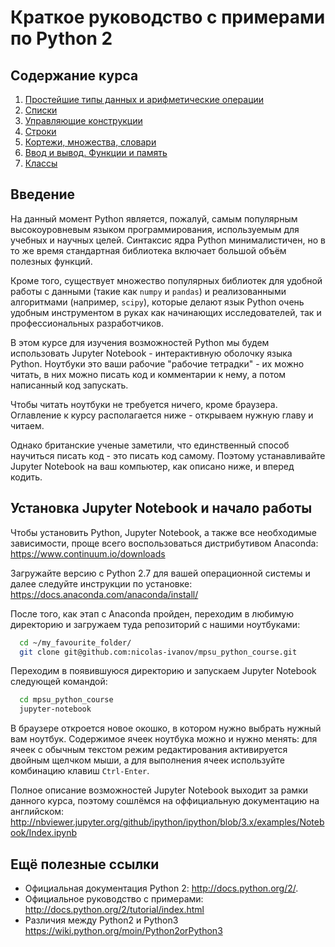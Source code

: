 
# Краткое руководство с примерами по Python 2

## Содержание курса
1. [Простейшие типы данных и арифметические операции](https://github.com/nicolas-ivanov/mpsu_python_course/blob/master/1.%20%D0%9F%D1%80%D0%BE%D1%81%D1%82%D0%B5%D0%B9%D1%88%D0%B8%D0%B5%20%D1%82%D0%B8%D0%BF%D1%8B%20%D0%B4%D0%B0%D0%BD%D0%BD%D1%8B%D1%85%20%D0%B8%20%D0%B0%D1%80%D0%B8%D1%84%D0%BC%D0%B5%D1%82%D0%B8%D1%87%D0%B5%D1%81%D0%BA%D0%B8%D0%B5%20%D0%BE%D0%BF%D0%B5%D1%80%D0%B0%D1%86%D0%B8%D0%B8.ipynb)
1. [Списки](https://github.com/nicolas-ivanov/mpsu_python_course/blob/master/2.%20%D0%A1%D0%BF%D0%B8%D1%81%D0%BA%D0%B8.ipynb)
1. [Управляющие конструкции](https://github.com/nicolas-ivanov/mpsu_python_course/blob/master/3.%20%D0%A3%D0%BF%D1%80%D0%B0%D0%B2%D0%BB%D1%8F%D1%8E%D1%89%D0%B8%D0%B5%20%D0%BA%D0%BE%D0%BD%D1%81%D1%82%D1%80%D1%83%D0%BA%D1%86%D0%B8%D0%B8.ipynb)
1. [Строки](https://github.com/nicolas-ivanov/mpsu_python_course/blob/master/4.%20%D0%A1%D1%82%D1%80%D0%BE%D0%BA%D0%B8.ipynb)
1. [Кортежи, множества, словари](https://github.com/nicolas-ivanov/mpsu_python_course/blob/master/5.%20%D0%9A%D0%BE%D1%80%D1%82%D0%B5%D0%B6%D0%B8%2C%20%D0%BC%D0%BD%D0%BE%D0%B6%D0%B5%D1%81%D1%82%D0%B2%D0%B0%2C%20%D1%81%D0%BB%D0%BE%D0%B2%D0%B0%D1%80%D0%B8.ipynb)
1. [Ввод и вывод. Функции и память](https://github.com/nicolas-ivanov/mpsu_python_course/blob/master/6.%20%D0%92%D0%B2%D0%BE%D0%B4%20%D0%B8%20%D0%B2%D1%8B%D0%B2%D0%BE%D0%B4.%20%D0%A4%D1%83%D0%BD%D0%BA%D1%86%D0%B8%D0%B8%20%D0%B8%20%D0%BF%D0%B0%D0%BC%D1%8F%D1%82%D1%8C.ipynb)
1. [Классы](https://github.com/nicolas-ivanov/mpsu_python_course/blob/master/7.%20%D0%9A%D0%BB%D0%B0%D1%81%D1%81%D1%8B.ipynb)


## Введение
На данный момент Python является, пожалуй, самым популярным высокоуровневым языком программирования, используемым для учебных и научных целей. Синтаксис ядра Python минималистичен, но в то же время стандартная библиотека включает большой объём полезных функций. 

Кроме того, существует множество популярных библиотек для удобной работы с данными (такие как `numpy` и `pandas`) и реализованными алгоритмами (например, `scipy`), которые делают язык Python очень удобным инструментом в руках как начинающих исследователей, так и профессиональных разработчиков.

В этом курсе для изучения возможностей Python мы будем использовать Jupyter Notebook - интерактивную оболочку языка Python. Ноутбуки это ваши рабочие "рабочие тетрадки" - их можно читать, в них можно писать код и комментарии к нему, а потом написанный код запускать.

Чтобы читать ноутбуки не требуется ничего, кроме браузера. Оглавление к курсу располагается ниже - открываем нужную главу и читаем. 

Однако британские ученые заметили, что единственный способ научиться писать код - это писать код самому. Поэтому устанавливайте Jupyter Notebook на ваш компьютер, как описано ниже, и вперед кодить.

## Установка Jupyter Notebook и начало работы
Чтобы установить Python, Jupyter Notebook, а также все необходимые зависимости, проще всего воспользоваться дистрибутивом Anaconda: https://www.continuum.io/downloads

Загружайте версию с Python 2.7 для вашей операционной системы и далее следуйте инструкции по установке: https://docs.anaconda.com/anaconda/install/

После того, как этап с Anaconda пройден, переходим в любимую директорию и загружаем туда репозиторий с нашими ноутбуками:
```bash
  cd ~/my_favourite_folder/
  git clone git@github.com:nicolas-ivanov/mpsu_python_course.git
```
Переходим в появившуюся директорию и запускаем Jupyter Notebook следующей командой:
```bash
  cd mpsu_python_course
  jupyter-notebook
```
В браузере откроется новое окошко, в котором нужно выбрать нужный вам ноутбук.
Содержимое ячеек ноутбука можно и нужно менять: для ячеек с обычным текстом режим редактирования активируется двойным щелчком мыши, а для выполнения ячеек используйте комбинацию клавиш `Ctrl-Enter`.

Полное описание возможностей Jupyter Notebook выходит за рамки данного курса, поэтому сошлёмся на оффициальную документацию на английском: http://nbviewer.jupyter.org/github/ipython/ipython/blob/3.x/examples/Notebook/Index.ipynb

## Ещё полезные ссылки
* Официальная документация Python 2: http://docs.python.org/2/.
* Официальное руководство с примерами: http://docs.python.org/2/tutorial/index.html
* Различия между Python2 и Python3 https://wiki.python.org/moin/Python2orPython3
